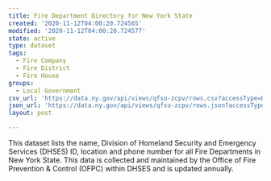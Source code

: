 ```yaml
---
title: Fire Department Directory for New York State
created: '2020-11-12T04:00:20.724565'
modified: '2020-11-12T04:00:20.724577'
state: active
type: dataset
tags:
  - Fire Company
  - Fire District
  - Fire House
groups:
  - Local Government
csv_url: 'https://data.ny.gov/api/views/qfsu-zcpv/rows.csv?accessType=DOWNLOAD'
json_url: 'https://data.ny.gov/api/views/qfsu-zcpv/rows.json?accessType=DOWNLOAD'
layout: post

---
```

This dataset lists the name, Division of Homeland Security and Emergency Services (DHSES) ID, location and phone number for all Fire Departments in New York State.  This data is collected and maintained by the Office of Fire Prevention & Control (OFPC) within DHSES and is updated annually.
